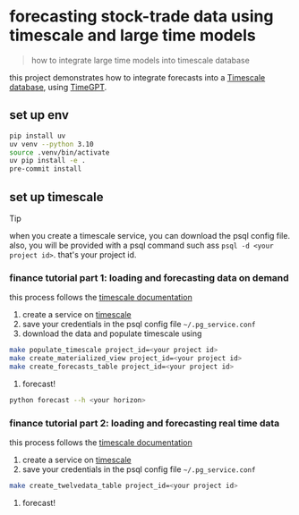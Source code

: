 # forecasting stock-trade data using timescale and large time models 
> how to integrate large time models into timescale database 

this project demonstrates how to integrate forecasts into a [Timescale database](https://docs.timescale.com/), using [TimeGPT](https://docs.nixtla.io/).

## set up env

```bash
pip install uv
uv venv --python 3.10
source .venv/bin/activate
uv pip install -e .
pre-commit install
```

## set up timescale

> [!TIP]
> when you create a timescale service, you can download the psql config file.
> also, you will be provided with a psql command such ass `psql -d <your project id>`.
> that's your project id.

### finance tutorial part 1: loading and forecasting data on demand

this process follows the [timescale documentation](https://docs.timescale.com/tutorials/latest/financial-tick-data/financial-tick-dataset)

1. create a service on [timescale](https://console.cloud.timescale.com/) 
1. save your credentials in the psql config file `~/.pg_service.conf` 
1. download the data and populate timescale using

```bash
make populate_timescale project_id=<your project id>
make create_materialized_view project_id=<your project id>
make create_forecasts_table project_id=<your project id>
```

1. forecast! 

```bash
python forecast --h <your horizon>
```

### finance tutorial part 2: loading and forecasting real time data

this process follows the [timescale documentation](https://docs.timescale.com/tutorials/latest/financial-ingest-real-time/)

1. create a service on [timescale](https://console.cloud.timescale.com/) 
1. save your credentials in the psql config file `~/.pg_service.conf` 

```bash
make create_twelvedata_table project_id=<your project id>
```

1. forecast! 

```bash
```
